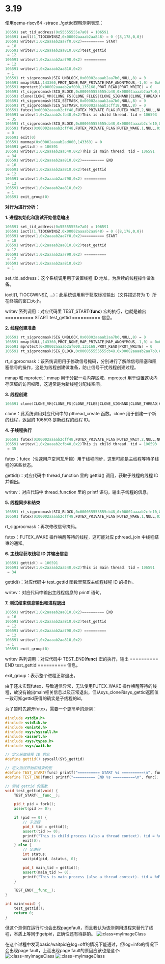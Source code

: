 # 3.19

使用qemu-riscv64 -strace ./gettid观察测例表现：

```c++
106591 set_tid_address(0x55555555e7a0) = 106591
106591 ioctl(1,TIOCGWINSZ,0x00002aaaab2aa848) = 0 ({8,178,0,0})
106591 writev(1,0x2aaaab2aa7f0,0x2)========== START 
 = 18
106591 writev(1,0x2aaaab2aa810,0x2)test_gettid
 = 12
106591 writev(1,0x2aaaab2aa790,0x2) ==========
 = 12
106591 writev(1,0x2aaaab2aa810,0x2)
 = 1
106591 rt_sigprocmask(SIG_UNBLOCK,0x00002aaaab2aa7b0,NULL,8) = 0
106591 mmap(NULL,143360,PROT_NONE,MAP_PRIVATE|MAP_ANONYMOUS,-1,0) = 0x00002aaaab2ad000
106591 mprotect(0x00002aaaab2af000,135168,PROT_READ|PROT_WRITE) = 0
106591 rt_sigprocmask(SIG_BLOCK,0x000055555555cb48,0x00002aaaab2aa7b0,8) = 0
106591 clone(CLONE_VM|CLONE_FS|CLONE_FILES|CLONE_SIGHAND|CLONE_THREAD|CLONE_SYSVSEM|CLONE_SETTLS|CLONE_PARENT_SETTID|CLONE_CHILD_CLEARTID|CLONE_DETACHED,child_stack=0x00002aaaab2cfef0,parent_tidptr=0x00002aaaab2cff40,tls=0x00002aaaab2cffe8,child_tidptr=0x000055555555e7a0) = 106593
106591 rt_sigprocmask(SIG_SETMASK,0x00002aaaab2aa7b0,NULL,8) = 0
106591 rt_sigprocmask(SIG_SETMASK,0x00002aaaab2cff18,NULL,8) = 0
106591 futex(0x00002aaaab2cff48,FUTEX_PRIVATE_FLAG|FUTEX_WAIT,2,NULL,NULL,0)106591 gettid() = 106593
106591 writev(1,0x2aaaab2cfb40,0x2)This is child thread. tid = 106593
 = 35
106591 rt_sigprocmask(SIG_BLOCK,0x000055555555cb48,0x00002aaaab2cfe10,8) = 0
106591 futex(0x00002aaaab2cff48,FUTEX_PRIVATE_FLAG|FUTEX_WAKE,1,NULL,0x000055555555e7a8,1431693224) = 1
 = 0
106591 exit(0)
106591 munmap(0x00002aaaab2ad000,143360) = 0
106591 gettid() = 106591
106591 writev(1,0x2aaaab2aa540,0x2)This is main thread. tid = 106591
 = 34
106591 writev(1,0x2aaaab2aa810,0x2)========== END 
 = 16
106591 writev(1,0x2aaaab2aa810,0x2)test_gettid
 = 12
106591 writev(1,0x2aaaab2aa790,0x2) ==========
 = 12
106591 writev(1,0x2aaaab2aa810,0x2)
 = 1
106591 exit_group(0)
```

**对行为进行分析：**

**1. 进程初始化和测试开始信息输出**

```c++
106591 set_tid_address(0x55555555e7a0) = 106591
106591 ioctl(1,TIOCGWINSZ,0x00002aaaab2aa848) = 0 ({8,178,0,0})
106591 writev(1,0x2aaaab2aa7f0,0x2)========== START 
 = 18
106591 writev(1,0x2aaaab2aa810,0x2)test_gettid
 = 12
106591 writev(1,0x2aaaab2aa790,0x2) ==========
 = 12
106591 writev(1,0x2aaaab2aa810,0x2)
 = 1
```

set_tid_address：这个系统调用用于设置线程 ID 地址，为后续的线程操作做准备。

ioctl(1, TIOCGWINSZ, ...)：此系统调用用于获取标准输出（文件描述符为 1）所在终端的窗口大小。

writev 系列调用：对应代码里 TEST_START(__func__) 宏的执行，也就是输出 ========== START test_gettid ========== 信息。

**2. 线程创建准备**

```c++
106591 rt_sigprocmask(SIG_UNBLOCK,0x00002aaaab2aa7b0,NULL,8) = 0
106591 mmap(NULL,143360,PROT_NONE,MAP_PRIVATE|MAP_ANONYMOUS,-1,0) = 0x00002aaaab2ad000
106591 mprotect(0x00002aaaab2af000,135168,PROT_READ|PROT_WRITE) = 0
106591 rt_sigprocmask(SIG_BLOCK,0x000055555555cb48,0x00002aaaab2aa7b0,8) = 0
```

rt_sigprocmask：该系统调用用于修改信号掩码，分别进行了解除信号阻塞和阻塞信号的操作，这是为线程创建做准备，防止信号干扰线程创建过程。

mmap 和 mprotect：mmap 用于分配一块内存区域，mprotect 用于设置这块内存区域的访问权限，这通常是为新线程分配栈空间。

**3. 线程创建**

```c++
106591 clone(CLONE_VM|CLONE_FS|CLONE_FILES|CLONE_SIGHAND|CLONE_THREAD|CLONE_SYSVSEM|CLONE_SETTLS|CLONE_PARENT_SETTID|CLONE_CHILD_CLEARTID|CLONE_DETACHED,child_stack=0x00002aaaab2cfef0,parent_tidptr=0x00002aaaab2cff40,tls=0x00002aaaab2cffe8,child_tidptr=0x000055555555e7a0) = 106593
```

clone：此系统调用对应代码中的 pthread_create 函数。clone 用于创建一个新的线程，返回的 106593 是新线程的线程 ID。

**4. 子线程执行**

```c++
106591 futex(0x00002aaaab2cff48,FUTEX_PRIVATE_FLAG|FUTEX_WAIT,2,NULL,NULL,0)106591 gettid() = 106593
106591 writev(1,0x2aaaab2cfb40,0x2)This is child thread. tid = 106593
 = 35
```

futex：futex（快速用户空间互斥锁）用于线程同步，这里可能是主线程等待子线程的某些状态。

gettid()：对应代码中 thread_function 里的 gettid() 调用，获取子线程的线程 ID 并输出。

writev：对应代码中 thread_function 里的 printf 语句，输出子线程的信息。

**5. 线程同步和结束**

```c++
106591 rt_sigprocmask(SIG_BLOCK,0x000055555555cb48,0x00002aaaab2cfe10,8) = 0
106591 futex(0x00002aaaab2cff48,FUTEX_PRIVATE_FLAG|FUTEX_WAKE,1,NULL,0x000055555555e7a8,1431693224) = 1
```

rt_sigprocmask：再次修改信号掩码。

futex：FUTEX_WAKE 操作唤醒等待的线程，这可能对应 pthread_join 中线程结束的通知。

**6. 主线程获取线程 ID 并输出信息**

```c++
106591 gettid() = 106591
106591 writev(1,0x2aaaab2aa540,0x2)This is main thread. tid = 106591
 = 34
```

gettid()：对应代码中 test_gettid 函数里获取主线程线程 ID 的操作。

writev：对应代码中输出主线程信息的 printf 语句。

**7. 测试结束信息输出和进程退出**

```c++
106591 writev(1,0x2aaaab2aa810,0x2)========== END 
 = 16
106591 writev(1,0x2aaaab2aa810,0x2)test_gettid
 = 12
106591 writev(1,0x2aaaab2aa790,0x2) ==========
 = 12
106591 writev(1,0x2aaaab2aa810,0x2)
 = 1
106591 exit_group(0)
```

writev 系列调用：对应代码中 TEST_END(__func__) 宏的执行，输出 ========== END test_gettid ========== 信息。

exit_group：表示整个进程正常退出。

由于还未实现futex，导致通信异常，无法使用FUTEX_WAKE 操作唤醒等待的线程，故没有输出main相关信息以及正常退出，但从sys_clone和sys_gettid返回值一致可知gettid获得的确实是子线程的id。

为了暂时先避开futex，需要一个更简单的测例：

```c++
#include <stdio.h>
#include <stdlib.h>
#include <unistd.h>
#include <sys/syscall.h>
#include <assert.h>
#include <sys/types.h>
#include <sys/wait.h>

// 定义获取线程 ID 的宏
#define gettid() syscall(SYS_gettid)

// 定义测试开始和结束的宏
#define TEST_START(func) printf("========== START %s ==========\n", func);
#define TEST_END(func) printf("========== END %s ==========\n", func);

// 测试 gettid 的函数
void test_gettid(void) {
    TEST_START(__func__);

    pid_t pid = fork();
    assert(pid >= 0);

    if (pid == 0) {
        // 子进程
        pid_t tid = gettid();
        assert(tid >= 0);
        printf("This is child process (also a thread context). tid = %d\n", (int)tid);
        exit(0);
    } else {
        // 父进程
        int status;
        waitpid(pid, &status, 0);

        pid_t main_tid = gettid();
        assert(main_tid >= 0);
        printf("This is main process (also a thread context). tid = %d\n", (int)main_tid);
    }

    TEST_END(__func__);
}

int main(void) {
    test_gettid();
    return 0;
}    
```

但这个测例在运行时也会出现pagefault，而且我认为该测例用进程来替代了线程，本质上等同于getpid，正确性还有待斟酌。
![](../../asserts/day319-1.png ':class=myImageClass')

在这个过程中发现basic/waitpid在log=off的情况下能通过，但log=info的情况下会出现page fault，上面出现page fault的原因应该也是这个:
![](../../asserts/day319-2.png ':class=myImageClass')
![](../../asserts/day319-3.png ':class=myImageClass')
